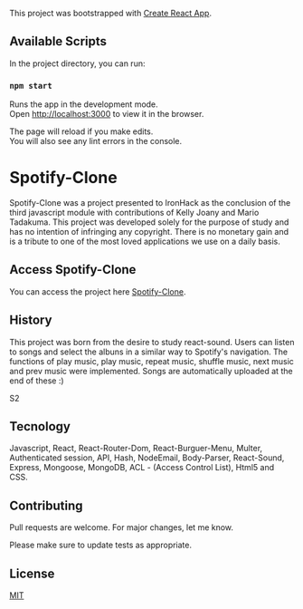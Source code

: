 This project was bootstrapped with [Create React App](https://github.com/facebook/create-react-app).

## Available Scripts

In the project directory, you can run:

### `npm start`

Runs the app in the development mode.<br>
Open [http://localhost:3000](http://localhost:3000) to view it in the browser.

The page will reload if you make edits.<br>
You will also see any lint errors in the console.

# Spotify-Clone

Spotify-Clone was a project presented to IronHack as the conclusion of the third javascript module with contributions of Kelly Joany and Mario Tadakuma. This project was developed solely for the purpose of study and has no intention of infringing any copyright. There is no monetary gain and is a tribute to one of the most loved applications we use on a daily basis.

## Access Spotify-Clone

You can access the project here [Spotify-Clone](https://no-wait.herokuapp.com/).

## History

This project was born from the desire to study react-sound. Users can listen to songs and select the albuns in a similar way to Spotify's navigation. The functions of play music, play music, repeat music, shuffle music, next music and prev music were implemented. Songs are automatically uploaded at the end of these :)

S2

## Tecnology

Javascript, React, React-Router-Dom, React-Burguer-Menu, Multer,
Authenticated session, API, Hash, NodeEmail, Body-Parser,
React-Sound, Express, Mongoose, MongoDB, ACL - (Access Control List),
Html5 and CSS.

## Contributing
Pull requests are welcome. For major changes, let me know.

Please make sure to update tests as appropriate.

## License
[MIT](https://choosealicense.com/licenses/mit/)
